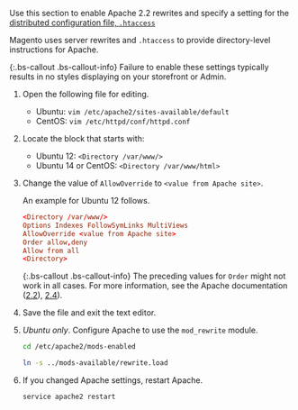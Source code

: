 Use this section to enable Apache 2.2 rewrites and specify a setting for the [distributed configuration file, `.htaccess`](http://httpd.apache.org/docs/current/howto/htaccess.html)

Magento uses server rewrites and `.htaccess` to provide directory-level instructions for Apache.

{:.bs-callout .bs-callout-info}
Failure to enable these settings typically results in no styles displaying on your storefront or Admin.

1. Open the following file for editing.

   *  Ubuntu: `vim /etc/apache2/sites-available/default`
   *  CentOS: `vim /etc/httpd/conf/httpd.conf`

2. Locate the block that starts with:

   *  Ubuntu 12: `<Directory /var/www/>`
   *  Ubuntu 14 or CentOS: `<Directory /var/www/html>`

3. Change the value of `AllowOverride` to `<value from Apache site>`.

    An example for Ubuntu 12 follows.

    ```conf
    <Directory /var/www/>
    Options Indexes FollowSymLinks MultiViews
    AllowOverride <value from Apache site>
    Order allow,deny
    Allow from all
    <Directory>
    ```

   {:.bs-callout .bs-callout-info}
   The preceding values for `Order` might not work in all cases. For more information, see the Apache documentation ([2.2](https://httpd.apache.org/docs/2.2/mod/mod_authz_host.html#order)), [2.4](https://httpd.apache.org/docs/2.4/mod/mod_authz_host.html#order)).

4. Save the file and exit the text editor.
5. *Ubuntu only*. Configure Apache to use the `mod_rewrite` module.

    ```bash
    cd /etc/apache2/mods-enabled
    ```

    ```bash
    ln -s ../mods-available/rewrite.load
    ```

6. If you changed Apache settings, restart Apache.

    ```bash
    service apache2 restart
    ```

